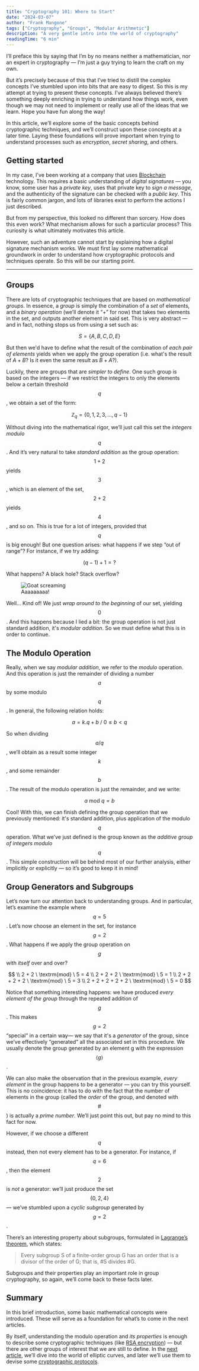 ```yaml
---
title: "Cryptography 101: Where to Start"
date: "2024-03-07"
author: "Frank Mangone"
tags: ["Cryptography", "Groups", "Modular Arithmetic"]
description: "A very gentle intro into the world of cryptography"
readingTime: "6 min"
---
```


I’ll preface this by saying that I’m by no means neither a mathematician, nor an expert in cryptography — I’m just a guy trying to learn the craft on my own.

But it’s precisely because of this that I’ve tried to distill the complex concepts I’ve stumbled upon into bits that are easy to digest. So this is my attempt at trying to present these concepts. I’ve always believed there’s something deeply enriching in trying to understand how things work, even though we may not need to implement or really use all of the ideas that we learn. Hope you have fun along the way!

In this article, we’ll explore some of the basic concepts behind cryptographic techniques, and we’ll construct upon these concepts at a later time. Laying these foundations will prove important when trying to understand processes such as _encryption_, _secret sharing_, and others.

## Getting started

In my case, I've been working at a company that uses [Blockchain](/en/blog/blockchain-101-how-it-all-began) technology. This requires a basic understanding of _digital signatures_ — you know, some user has a _private key_, uses that private key to _sign a message_, and the authenticity of the signature can be checked with a _public key_. This is fairly common jargon, and lots of libraries exist to perform the actions I just described.

But from my perspective, this looked no different than sorcery. How does this even work? What mechanism allows for such a particular process? This curiosity is what ultimately motivates this article.

However, such an adventure cannot start by explaining how a digital signature mechanism works. We must first lay some mathematical groundwork in order to understand how cryptographic protocols and techniques operate. So this will be our starting point.

---

## Groups

There are lots of cryptographic techniques that are based on _mathematical groups_. In essence, a _group_ is simply the combination of a _set_ of elements, and a _binary operation_ (we’ll denote it “+” for now) that takes two elements in the set, and outputs another element in said set. This is very abstract — and in fact, nothing stops us from using a set such as:

$$
S = \{A, B, C, D, E\}
$$

But then we'd have to define what the result of the combination of _each pair of elements_ yields when we apply the group operation (i.e. what's the result of $A + B$? Is it even the same result as $B + A$?).

Luckily, there are groups that are _simpler to define_. One such group is based on the integers — if we restrict the integers to only the elements below a certain threshold $$q$$, we obtain a set of the form:

$$
\mathbb{Z}_q = \{0, 1, 2, 3, ..., q-1\}
$$

Without diving into the mathematical rigor, we’ll just call this set the _integers modulo_ $$q$$. And it’s very natural to take _standard addition_ as the group operation: $$1 + 2$$ yields $$3$$, which is an element of the set, $$2 + 2$$ yields $$4$$, and so on. This is true for a lot of integers, provided that $$q$$ is big enough! But one question arises: what happens if we step “out of range”? For instance, if we try adding:

$$
(q-1) + 1 = ?
$$

What happens? A black hole? Stack overflow?

<figure className="my-8">
  <img 
    src="/images/cryptography-101/where-to-start/aaaaa.webp" 
    alt="Goat screaming" 
    className="w-full rounded-lg"
  />
  <figcaption className="text-center text-sm text-gray-500 mt-2">
    Aaaaaaaaa!
  </figcaption>
</figure>

Well... Kind of! We just _wrap around to the beginning_ of our set, yielding $$0$$. And this happens because I lied a bit: the group operation is not just standard addition, it's _modular addition_. So we must define what this is in order to continue.

## The Modulo Operation

Really, when we say _modular addition_, we refer to the _modulo_ operation. And this operation is just the remainder of dividing a number $$a$$ by some modulo $$q$$. In general, the following relation holds:

$$
a = k.q + b \ / \ 0 \leq b < q
$$

So when dividing $$a / q$$, we’ll obtain as a result some integer $$k$$, and some remainder $$b$$. The result of the modulo operation is just the remainder, and we write:

$$
a \ \textrm{mod} \ q = b
$$

Cool! With this, we can finish defining the group operation that we previously mentioned: it's standard addition, plus application of the modulo $$q$$ operation. What we’ve just defined is the group known as the _additive group of integers modulo_ $$q$$. This simple construction will be behind most of our further analysis, either implicitly or explicitly — so it’s good to keep it in mind!

## Group Generators and Subgroups

Let’s now turn our attention back to understanding groups. And in particular, let’s examine the example where $$q = 5$$. Let’s now choose an element in the set, for instance $$g = 2$$. What happens if we apply the group operation on $$g$$ with _itself_ over and over?

$$
\\ 2 + 2 \ \textrm{mod} \ 5 = 4
\\ 2 + 2 + 2 \ \textrm{mod} \ 5 = 1
\\ 2 + 2 + 2 + 2 \ \textrm{mod} \ 5 = 3
\\ 2 + 2 + 2 + 2 + 2 \ \textrm{mod} \ 5 = 0
$$

Notice that something interesting happens: we have produced _every element of the group_ through the repeated addition of $$g$$. This makes $$g = 2$$ “special” in a certain way— we say that it's a _generator_ of the group, since we’ve effectively “generated” all the associated set in this procedure. We usually denote the group generated by an element g with the expression $$\langle g \rangle$$.

We can also make the observation that in the previous example, _every element_ in the group happens to be a generator — you can try this yourself. This is no coincidence: it has to do with the fact that the number of elements in the group (called the _order_ of the group, and denoted with $$\#$$) is actually a _prime number_. We’ll just point this out, but pay no mind to this fact for now.

However, if we choose a different $$q$$ instead, then not every element has to be a generator. For instance, if $$q = 6$$, then the element $$2$$ is _not_ a generator: we’ll just produce the set $$\{ 0, 2, 4 \}$$ — we’ve stumbled upon a _cyclic subgroup_ generated by $$g=2$$.

There’s an interesting property about subgroups, formulated in [Lagrange’s theorem](<https://en.wikipedia.org/wiki/Lagrange%27s_theorem_(group_theory)>), which states:

> Every subgroup S of a finite-order group G has an order that is a divisor of the order of G; that is, #S divides #G.

Subgroups and their properties play an important role in group cryptography, so again, we’ll come back to these facts later.

## Summary

In this brief introduction, some basic mathematical concepts were introduced. These will serve as a foundation for what’s to come in the next articles.

By itself, understanding the modulo operation and _its properties_ is enough to describe some cryptographic techniques (like [RSA encryption](/en/blog/cryptography-101-asides-rsa-explained)) — but there are other groups of interest that we are still to define. In the [next article](/en/blog/cryptography-101-elliptic-curves-somewhat-demystified), we’ll dive into the world of elliptic curves, and later we’ll use them to devise some [cryptographic protocols](/en/blog/cryptography-101-encryption-and-digital-signatures).
